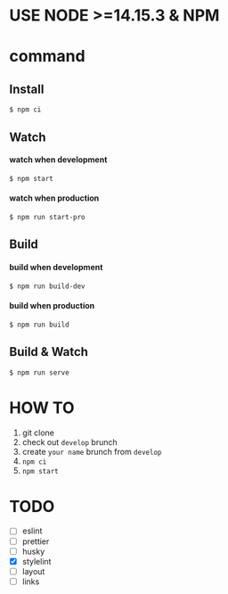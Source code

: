 # USE NODE >=14.15.3 & NPM

# command

## Install

```shell script
$ npm ci
```

## Watch

#### watch when development

```shell script
$ npm start
```

#### watch when production

```shell script
$ npm run start-pro
```

## Build

#### build when development

```shell script
$ npm run build-dev
```

#### build when production

```shell script
$ npm run build
```

## Build & Watch

```shell script
$ npm run serve
```

# HOW TO

1. git clone
2. check out `develop` brunch
3. create `your name` brunch from `develop`
4. `npm ci`
5. `npm start`

# TODO

- [ ] eslint
- [ ] prettier
- [ ] husky
- [x] stylelint
- [ ] layout
- [ ] links

